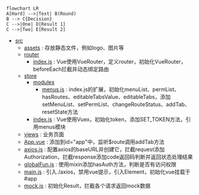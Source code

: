 
```mermaid

flowchart LR
A[Hard] -->|Text| B(Round)
B --> C{Decision}
C -->|One| D[Result 1]
C -->|Two| E[Result 2]
```


- [src](#src)
  - [assets](#assets) : 存放静态文件，例如logo、图片等
  - [router](#router)
    - [index.js](#index.js) : Vue使用VueRouter，定义router，初始化VueRouter，beforeEach拦截并动态绑定路由
  - [store](#store)
    - [modules](#modules)
      - [menus.js](#menus.js) : index.js的扩展，初始化menuList、permList、hasRoutes、editableTabsValue、editableTabs，添加setMenuList、setPermList、changeRouteStatus、addTab、resetState方法
    - [index.js](#index.js) : Vue使用Vuex，初始化token，添加SET_TOKEN方法，引用menus模块
  - [views](#views) : 业务页面
  - [App.vue](#App.vue) : 添加<router-view/>到id="app"中，监听$route调用addTab方法
  - [axios.js](#axios.js) : 配置axios的baseURL并创建它，拦截request添加Authorization，拦截response添加code返回码判断并返回状态处理结果
  - [globalFun.js](#globalFun.js) : 使用mixin添加hasAuth方法，判断是否有访问权限
  - [main.js](#main.js) : 引入./axios，禁用vue提示，引入Element，初始化vue挂载于#app
  - [mock.js](#mock.js) : 初始化Result，拦截各个请求返回mock数据




